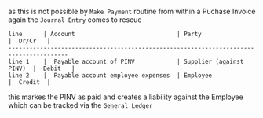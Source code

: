 as this is not possible by `Make Payment` routine from within a Puchase Invoice again the `Journal Entry` comes to rescue


```
line      | Account                             | Party                    |  Dr/Cr   |
---------------------------------------------------------------------------------------
line 1    |  Payable account of PINV            | Supplier (against PINV)  |  Debit   |   
line 2    |  Payable account employee expenses  | Employee                 |  Credit  |  
```

this markes the PINV as paid and creates a liability against the Employee which can be tracked via the `General Ledger`
